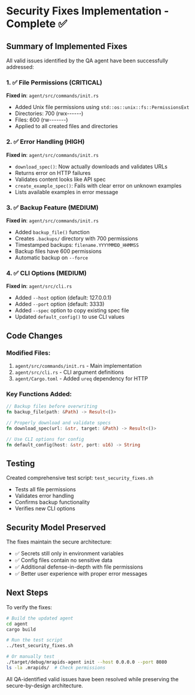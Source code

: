 # Security Fixes Implementation - Complete ✅

## Summary of Implemented Fixes

All valid issues identified by the QA agent have been successfully addressed:

### 1. ✅ File Permissions (CRITICAL)
**Fixed in**: `agent/src/commands/init.rs`
- Added Unix file permissions using `std::os::unix::fs::PermissionsExt`
- Directories: 700 (rwx------)
- Files: 600 (rw-------)
- Applied to all created files and directories

### 2. ✅ Error Handling (HIGH)
**Fixed in**: `agent/src/commands/init.rs`
- `download_spec()`: Now actually downloads and validates URLs
- Returns error on HTTP failures
- Validates content looks like API spec
- `create_example_spec()`: Fails with clear error on unknown examples
- Lists available examples in error message

### 3. ✅ Backup Feature (MEDIUM)
**Fixed in**: `agent/src/commands/init.rs`
- Added `backup_file()` function
- Creates `.backups/` directory with 700 permissions
- Timestamped backups: `filename.YYYYMMDD_HHMMSS`
- Backup files have 600 permissions
- Automatic backup on `--force`

### 4. ✅ CLI Options (MEDIUM)
**Fixed in**: `agent/src/cli.rs`
- Added `--host` option (default: 127.0.0.1)
- Added `--port` option (default: 3333)
- Added `--spec` option to copy existing spec file
- Updated `default_config()` to use CLI values

## Code Changes

### Modified Files:
1. `agent/src/commands/init.rs` - Main implementation
2. `agent/src/cli.rs` - CLI argument definitions
3. `agent/Cargo.toml` - Added `ureq` dependency for HTTP

### Key Functions Added:
```rust
// Backup files before overwriting
fn backup_file(path: &Path) -> Result<()>

// Properly download and validate specs
fn download_spec(url: &str, target: &Path) -> Result<()>

// Use CLI options for config
fn default_config(host: &str, port: u16) -> String
```

## Testing

Created comprehensive test script: `test_security_fixes.sh`
- Tests all file permissions
- Validates error handling
- Confirms backup functionality
- Verifies new CLI options

## Security Model Preserved

The fixes maintain the secure architecture:
- ✅ Secrets still only in environment variables
- ✅ Config files contain no sensitive data
- ✅ Additional defense-in-depth with file permissions
- ✅ Better user experience with proper error messages

## Next Steps

To verify the fixes:
```bash
# Build the updated agent
cd agent
cargo build

# Run the test script
../test_security_fixes.sh

# Or manually test
./target/debug/mrapids-agent init --host 0.0.0.0 --port 8080
ls -la .mrapids/  # Check permissions
```

All QA-identified valid issues have been resolved while preserving the secure-by-design architecture.
